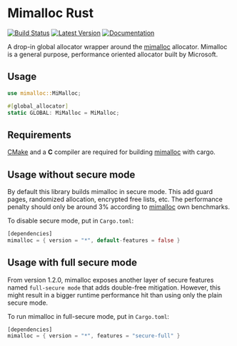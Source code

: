 # Mimalloc Rust

[![Build Status](https://travis-ci.org/purpleprotocol/mimalloc_rust.svg?branch=master)](https://travis-ci.org/purpleprotocol/mimalloc_rust) [![Latest Version]][crates.io] [![Documentation]][docs.rs]

A drop-in global allocator wrapper around the [mimalloc](https://github.com/microsoft/mimalloc) allocator.
Mimalloc is a general purpose, performance oriented allocator built by Microsoft.

## Usage

```rust
use mimalloc::MiMalloc;

#[global_allocator]
static GLOBAL: MiMalloc = MiMalloc;
```

## Requirements

[CMake](https://cmake.org/) and a __C__ compiler are required for building 
[mimalloc](https://github.com/microsoft/mimalloc) with cargo.

## Usage without secure mode

By default this library builds mimalloc in secure mode. This add guard pages, 
randomized allocation, encrypted free lists, etc. The performance penalty should 
only be around 3% according to [mimalloc](https://github.com/microsoft/mimalloc)
own benchmarks.

To disable secure mode, put in `Cargo.toml`:
```rust
[dependencies]
mimalloc = { version = "*", default-features = false }
```

## Usage with full secure mode
From version 1.2.0, mimalloc exposes another layer of secure features named `full-secure mode` that adds double-free mitigation. However, this might result in a bigger runtime performance hit than using only the plain secure mode.

To run mimalloc in full-secure mode, put in `Cargo.toml`:
```rust
[dependencies]
mimalloc = { version = "*", features = "secure-full" }
```

[crates.io]: https://crates.io/crates/mimalloc
[Latest Version]: https://img.shields.io/crates/v/mimalloc.svg
[Documentation]: https://docs.rs/mimalloc/badge.svg
[docs.rs]: https://docs.rs/mimalloc
